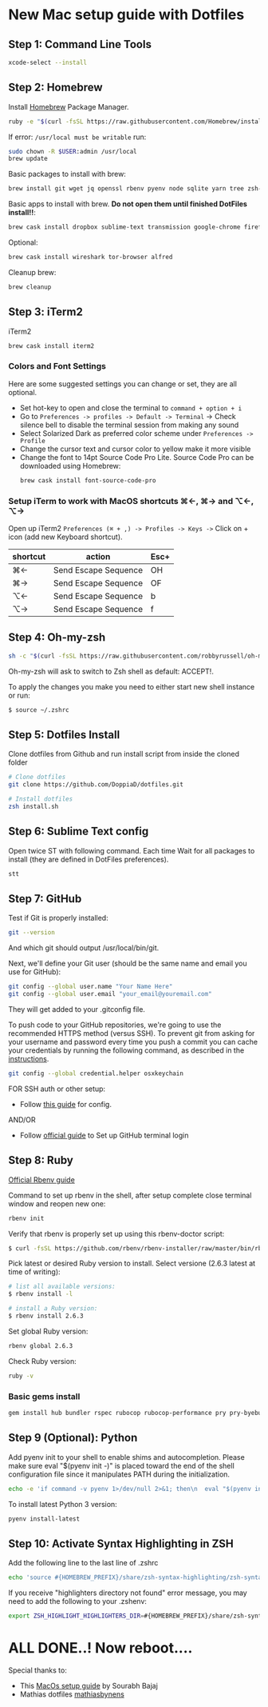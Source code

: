 # New Mac setup guide with Dotfiles


## Step 1: Command Line Tools

```bash
xcode-select --install
```

## Step 2: Homebrew

Install [Homebrew](http://brew.sh/) Package Manager.

```bash
ruby -e "$(curl -fsSL https://raw.githubusercontent.com/Homebrew/install/master/install)"
```

If error: `/usr/local must be writable` run:

```bash
sudo chown -R $USER:admin /usr/local
brew update
```

Basic packages to install with brew:

```bash
brew install git wget jq openssl rbenv pyenv node sqlite yarn tree zsh-syntax-highlighting
```

Basic apps to install with brew. **Do not open them until finished DotFiles install!!**:

```bash
brew cask install dropbox sublime-text transmission google-chrome firefox vlc grandperspective
```

Optional:
```bash
brew cask install wireshark tor-browser alfred
```

Cleanup brew:

```bash
brew cleanup
```

## Step 3: iTerm2

iTerm2

```bash
brew cask install iterm2
```

### Colors and Font Settings

Here are some suggested settings you can change or set, they are all optional.

- Set hot-key to open and close the terminal to `command + option + i`
- Go to `Preferences -> profiles -> Default -> Terminal` -> Check silence bell to disable the terminal session from making any sound
- Select Solarized Dark as preferred color scheme under `Preferences -> Profile`
- Change the cursor text and cursor color to yellow make it more visible
- Change the font to 14pt Source Code Pro Lite. Source Code Pro can be downloaded using Homebrew:
  ```bash
  brew cask install font-source-code-pro
  ```

### Setup iTerm to work with MacOS shortcuts ⌘←, ⌘→ and ⌥←, ⌥→

Open up iTerm2 `Preferences (⌘ + ,) -> Profiles -> Keys ->` Click on + icon (add new Keyboard shortcut).

| shortcut  | action  | Esc+  |
|---|---|---|
| ⌘←  |  Send Escape Sequence | OH  |
| ⌘→  |  Send Escape Sequence |  OF |
| ⌥←  |  Send Escape Sequence |  b |
| ⌥→  |  Send Escape Sequence |  f |


## Step 4: Oh-my-zsh

```bash
sh -c "$(curl -fsSL https://raw.githubusercontent.com/robbyrussell/oh-my-zsh/master/tools/install.sh)"
```
Oh-my-zsh will ask to switch to Zsh shell as default: ACCEPT!.

To apply the changes you make you need to either start new shell instance or run:

```bash
$ source ~/.zshrc
```


## Step 5: Dotfiles Install

Clone dotfiles from Github and run install script from inside the cloned folder

```bash
# Clone dotfiles
git clone https://github.com/DoppiaD/dotfiles.git

# Install dotfiles
zsh install.sh
```


## Step 6: Sublime Text config

Open twice ST with following command. Each time Wait for all packages to install (they are defined in DotFiles preferences).  

```bash
stt
```

## Step 7: GitHub

Test if Git is properly installed:

```bash
git --version
```
And which git should output /usr/local/bin/git.

Next, we'll define your Git user (should be the same name and email you use for GitHub):

```bash
git config --global user.name "Your Name Here"
git config --global user.email "your_email@youremail.com"
```
They will get added to your .gitconfig file.

To push code to your GitHub repositories, we're going to use the recommended HTTPS method (versus SSH). To prevent git from asking for your username and password every time you push a commit you can cache your credentials by running the following command, as described in the [instructions](https://help.github.com/en/articles/caching-your-github-password-in-git).

```bash
git config --global credential.helper osxkeychain
```
FOR SSH auth or other setup:

- Follow [this guide](https://sourabhbajaj.com/mac-setup/Git/) for config.

AND/OR

- Follow [official guide](https://help.github.com/en/articles/set-up-git) to Set up GitHub terminal login


## Step 8: Ruby

[Official Rbenv guide](https://github.com/rbenv/rbenv#choosing-the-ruby-version)

Command to set up rbenv in the shell, after setup complete close terminal window and reopen new one:
```bash
rbenv init
```

Verify that rbenv is properly set up using this rbenv-doctor script:
```bash
$ curl -fsSL https://github.com/rbenv/rbenv-installer/raw/master/bin/rbenv-doctor | bash
```

Pick latest or desired Ruby version to install. Select versione (2.6.3 latest at time of writing):
```bash
# list all available versions:
$ rbenv install -l

# install a Ruby version:
$ rbenv install 2.6.3
```
Set global Ruby version:

```bash
rbenv global 2.6.3
```
Check Ruby version:
```bash
ruby -v
```

### Basic gems install

```bash
gem install hub bundler rspec rubocop rubocop-performance pry pry-byebug colored octokit rake
```

## Step 9 (Optional): Python

Add pyenv init to your shell to enable shims and autocompletion. Please make sure eval "$(pyenv init -)" is placed toward the end of the shell configuration file since it manipulates PATH during the initialization.

```bash
echo -e 'if command -v pyenv 1>/dev/null 2>&1; then\n  eval "$(pyenv init -)"\nfi' >> ~/.zhsrc
```

To install latest Python 3 version:
```bash
pyenv install-latest
```

## Step 10: Activate Syntax Highlighting in ZSH

Add the following line to the last line of .zshrc
```bash
echo 'source #{HOMEBREW_PREFIX}/share/zsh-syntax-highlighting/zsh-syntax-highlighting.zsh' >> ~/.zshrc
```

If you receive "highlighters directory not found" error message, you may need to add the following to your .zshenv:
```bash
export ZSH_HIGHLIGHT_HIGHLIGHTERS_DIR=#{HOMEBREW_PREFIX}/share/zsh-syntax-highlighting/highlighters
```

# ALL DONE..! Now reboot....


Special thanks to:
- This [MacOs setup guide](https://sourabhbajaj.com/mac-setup/Homebrew/Cask.html) by Sourabh Bajaj
- Mathias dotfiles [mathiasbynens](https://mths.be/dotfiles)
